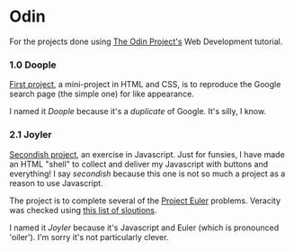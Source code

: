 # Odin
For the projects done using [The Odin Project's](http://www.theodinproject.com/) Web Development tutorial.

### 1.0 Doople
[First project](http://www.theodinproject.com/web-development-101/html-css), a mini-project in HTML and CSS, is to reproduce the Google search page (the simple one) for like appearance.

I named it _Doople_ because it's a *duplicate* of Google. It's silly, I know.

### 2.1 Joyler
[Secondish project](http://www.theodinproject.com/web-development-101/javascript-basics), an exercise in Javascript. Just for funsies, I have made an HTML "shell" to collect and deliver my Javascript with buttons and everything! I say _secondish_ because this one is not so much a project as a reason to use Javascript.

The project is to complete several of the [Project Euler](https://projecteuler.net/about) problems. Veracity was checked using [this list of sloutions](https://code.google.com/p/projecteuler-solutions/wiki/ProjectEulerSolutions).

I named it _Joyler_ because it's Javascript and Euler (which is pronounced 'oiler'). I'm sorry it's not particularly clever.

